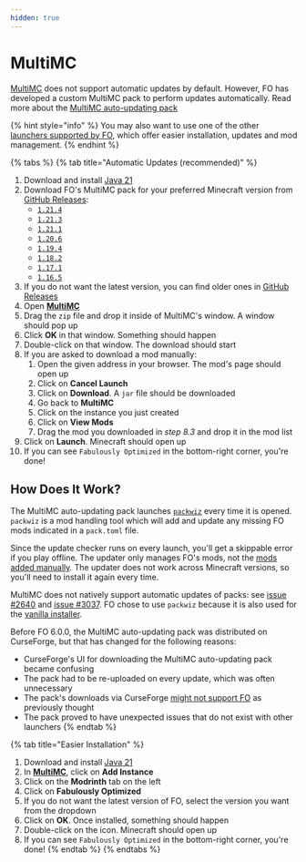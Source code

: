 ```yaml
---
hidden: true
---
```


# MultiMC

[MultiMC](https://multimc.org/) does not support automatic updates by default. However, FO has developed a custom MultiMC pack to perform updates automatically. Read more about the [MultiMC auto-updating pack](multimc.md#how-does-it-work)

{% hint style="info" %}
You may also want to use one of the other [launchers supported by FO](./), which offer easier installation, updates and mod management.
{% endhint %}

{% tabs %}
{% tab title="Automatic Updates (recommended)" %}
1. Download and install [Java 21](https://download.fo/java21)
2. Download FO's MultiMC pack for your preferred Minecraft version from [GitHub Releases](https://github.com/Fabulously-Optimized/fabulously-optimized/releases):
   * [`1.21.4`](https://github.com/Fabulously-Optimized/fabulously-optimized/releases/download/v6.5.0-beta.3/Fabulously.Optimized.MC.1.21.4.auto-update.zip)
   * [`1.21.3`](https://github.com/Fabulously-Optimized/fabulously-optimized/releases/download/v6.4.0-alpha.5/Fabulously.Optimized.MC.1.21.3.auto-update.zip)
   * [`1.21.1`](https://github.com/Fabulously-Optimized/fabulously-optimized/releases/download/v6.3.0/Fabulously.Optimized.MC.1.21.1.auto-update.zip)
   * [`1.20.6`](https://github.com/Fabulously-Optimized/fabulously-optimized/releases/download/v5.12.0-beta.11/Fabulously.Optimized.MC.1.20.6.auto-update.zip)
   * [`1.19.4`](https://github.com/Fabulously-Optimized/fabulously-optimized/releases/download/v4.10.0/Fabulously.Optimized.MC.1.19.4.auto-update.zip)
   * [`1.18.2`](https://github.com/Fabulously-Optimized/fabulously-optimized/releases/download/v3.12.2/Fabulously.Optimized.MC.1.18.2.auto-update.zip)
   * [`1.17.1`](https://github.com/Fabulously-Optimized/fabulously-optimized/releases/download/v3.2.3/Fabulously.Optimized.MC.1.17.1.auto-update.zip)
   * [`1.16.5`](https://github.com/Fabulously-Optimized/fabulously-optimized/releases/download/v3.2.3/Fabulously.Optimized.MC.1.16.5.auto-update.zip)
3. If you do not want the latest version, you can find older ones in [GitHub Releases](https://github.com/Fabulously-Optimized/fabulously-optimized/releases)
4. Open [**MultiMC**](https://multimc.org/)
5. Drag the `zip` file and drop it inside of MultiMC's window. A window should pop up
6. Click **OK** in that window. Something should happen <!-- TODO: what though?? -->
7. Double-click on that window. The download should start
8. If you are asked to download a mod manually:
   1. Open the given address in your browser. The mod's page should open up
   2. Click on **Cancel Launch**
   3. Click on **Download**. A `jar` file should be downloaded
   4. Go back to **MultiMC**
   5. Click on the instance you just created
   6. Click on **View Mods**
   7. Drag the mod you downloaded in _step 8.3_ and drop it in the mod list
9. Click on **Launch**. Minecraft should open up
10. If you can see `Fabulously Optimized` in the bottom-right corner, you're done!

## How Does It Work?

The MultiMC auto-updating pack launches [`packwiz`](https://github.com/comp500/packwiz) every time it is opened. `packwiz` is a mod handling tool which will add and update any missing FO mods indicated in a `pack.toml` file.

Since the update checker runs on every launch, you'll get a skippable error if you play offline. The updater only manages FO's mods, not the [mods added manually](../add-mods/multimc.md). The updater does not work across Minecraft versions, so you'll need to install it again every time.

MultiMC does not natively support automatic updates of packs: see [issue #2640](https://github.com/MultiMC/MultiMC5/issues/2640) and [issue #3037](https://github.com/MultiMC/MultiMC5/issues/3057). FO chose to use `packwiz` because it is also used for the [vanilla installer](vanilla.md).

Before FO 6.0.0, the MultiMC auto-updating pack was distributed on CurseForge, but that has changed for the following reasons:

* CurseForge's UI for downloading the MultiMC auto-updating pack became confusing
* The pack had to be re-uploaded on every update, which was often unnecessary
* The pack's downloads via CurseForge [might not support FO](https://support.curseforge.com/en/support/solutions/articles/9000197898-rewards-program-terms-of-service#1.-Description-of-Rewards-Program) as previously thought
* The pack proved to have unexpected issues that do not exist with other launchers
{% endtab %}

{% tab title="Easier Installation" %}
1. Download and install [Java 21](https://download.fo/java21)
2. In [**MultiMC**](https://multimc.org/), click on **Add Instance**
3. Click on the **Modrinth** tab on the left
4. Click on **Fabulously Optimized**
5. If you do not want the latest version of FO, select the version you want from the dropdown
6. Click on **OK**. Once installed, something should happen <!-- TODO: what though ?? -->
7. Double-click on the icon. Minecraft should open up
8. If you can see `Fabulously Optimized` in the bottom-right corner, you're done!
{% endtab %}
{% endtabs %}
